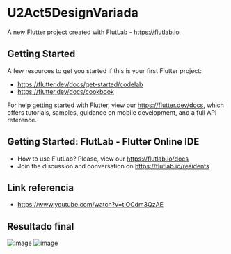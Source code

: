 # U2Act5DesignVariada

A new Flutter project created with FlutLab - https://flutlab.io

## Getting Started

A few resources to get you started if this is your first Flutter project:

- https://flutter.dev/docs/get-started/codelab
- https://flutter.dev/docs/cookbook

For help getting started with Flutter, view our
https://flutter.dev/docs, which offers tutorials,
samples, guidance on mobile development, and a full API reference.

## Getting Started: FlutLab - Flutter Online IDE

- How to use FlutLab? Please, view our https://flutlab.io/docs
- Join the discussion and conversation on https://flutlab.io/residents

## Link referencia
- https://www.youtube.com/watch?v=tiOCdm3QzAE

## Resultado final
![image](https://github.com/CobosTrevinoMartinGabriel/U2Act5DesignVariada/assets/143775254/5fcdc6dd-5a72-40ff-a028-718c06723aa8)
![image](https://github.com/CobosTrevinoMartinGabriel/U2Act5DesignVariada/assets/143775254/9856c449-9adf-4fb9-8990-1293d568897f)
